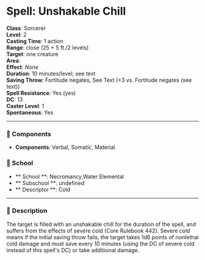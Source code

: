 
# Spell: Unshakable Chill
**Class**: Sorcerer  
**Level**: 2  
**Casting Time**: 1 action  
**Range**: close (25 + 5 ft./2 levels)  
**Target**: one creature  
**Area**:   
**Effect**: _None_  
**Duration**: 10 minutes/level; see text  
**Saving Throw**: Fortitude negates, See Text (+3 vs. Fortitude negates (see text))  
**Spell Resistance**: Yes (yes)  
**DC**: 13  
**Caster Level**: 1  
**Spontaneous**: Yes

---

### 🔮 Components
- **Components**: Verbal, Somatic, Material

### 🏫 School
- ** School **: Necromancy,Water Elemental
- ** Subschool **: undefined
- ** Descriptor **: Cold
---

### 📜 Description
The target is filled with an unshakable chill for the duration of the spell, and suffers from the effects of severe cold (Core Rulebook 442). Severe cold means if the initial saving throw fails, the target takes 1d6 points of nonlethal cold damage and must save every 10 minutes (using the DC of severe cold instead of this spell's DC) or take additional damage.
